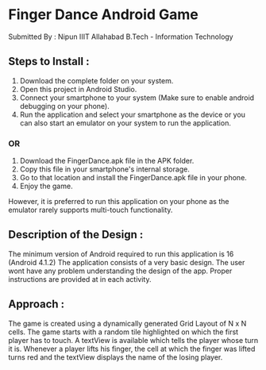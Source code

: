 # Finger Dance Android Game

Submitted By : Nipun
IIIT Allahabad
B.Tech - Information Technology

## Steps to Install :
1. Download the complete folder on your system.
2. Open this project in Android Studio.
3. Connect your smartphone to your system (Make sure to enable android debugging on your phone).
4. Run the application and select your smartphone as the device or you can also start an emulator on your system to run the application.

### OR

1. Download the FingerDance.apk file in the APK folder.
2. Copy this file in your smartphone's internal storage.
3. Go to that location and install the FingerDance.apk file in your phone.
4. Enjoy the game.

However, it is preferred to run this application on your phone as the emulator rarely supports multi-touch functionality.

## Description of the Design :
The minimum version of Android required to run this application is 16 (Android 4.1.2)
The application consists of a very basic design. The user wont have any problem understanding the design of the app. Proper instructions are provided at in each activity.

## Approach :
The game is created using a dynamically generated Grid Layout of N x N cells. The game starts with a random tile highlighted on which the first player has to touch. A textView is available which tells the player whose turn it is. Whenever a player lifts his finger, the cell at which the finger was lifted turns red and the textView displays the name of the losing player.
